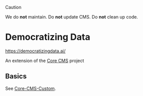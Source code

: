 > [!CAUTION]
> We do **not** maintain. Do **not** update CMS. Do **not** clean up code.

# Democratizing Data

https://democratizingdata.ai/

An extension of the [Core CMS](https://github.com/TACC/Core-CMS) project

## Basics

See [Core-CMS-Custom](../README.md).
